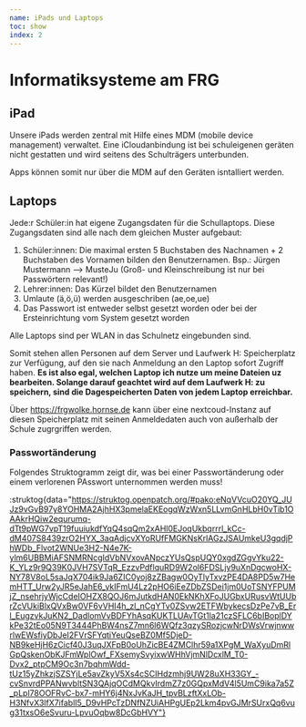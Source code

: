 ```yaml
---
name: iPads und Laptops
toc: show
index: 2
---
```

# Informatiksysteme am FRG

## iPad
Unsere iPads werden zentral mit Hilfe eines MDM (mobile device management) verwaltet. Eine iCloudanbindung ist bei schuleigenen geräten nicht gestatten und wird seitens des Schulträgers unterbunden.

Apps können somit nur über die MDM auf den Geräten isntalliert werden.

## Laptops
Jede:r Schüler:in hat eigene Zugangsdaten für die Schullaptops. Diese Zugangsdaten sind alle nach dem gleichen Muster aufgebaut:

   1. Schüler:innen: Die maximal ersten 5 Buchstaben des Nachnamen + 2 Buchstaben des Vornamen bilden den Benutzernamen.
      Bsp.: Jürgen Mustermann --> MusteJu (Groß- und Kleinschreibung ist nur bei Passwörtern relevant!)
   2. Lehrer:innen: Das Kürzel bildet den Benutzernamen
   3. Umlaute (ä,ö,ü) werden ausgeschriben (ae,oe,ue)
   4. Das Passwort ist entweder selbst gesetzt worden oder bei der Ersteinrichtung vom System gesetzt worden

Alle Laptops sind per WLAN in das Schulnetz eingebunden sind.

Somit stehen allen Personen auf dem Server und Laufwerk H: Speicherplatz zur Verfügung, auf den sie nach Anmeldung an den Laptop sofort Zugriff haben. 
   **Es ist also egal, welchen Laptop ich nutze um meine Dateien uz bearbeiten. Solange darauf geachtet wird auf dem Laufwerk H: zu speichern, sind die Dagespeicherten Daten von jedem Laptop erreichbar.**

Über https://frgwolke.hornse.de kann über eine nextcoud-Instanz auf diesen Speicherplatz mit seinen Anmeldedaten auch von außerhalb der Schule zugrgriffen werden.

### Passwortänderung
Folgendes Struktogramm zeigt dir, was bei einer Passwortänderung oder einem verlorenen PAsswort unternommen werden muss!

:struktog{data="https://struktog.openpatch.org/#pako:eNqVVcuO20YQ_JUJz9vGvB97y8YOHMA2AjhHX3pmelaEKEogqWzWxn5LLvmGnHLbH0vTib1OAAkrHQiw2equrumq-dTt9pWG7vpT19fuuiukdfYqQ4sqQm2xAHl0EJoqUkbqrrrl_kCc-dM407S8439zrO2HYX_3aqAdjcvXYoRUfFMGKNsKrlAGzJSAUmkeU3gqdjPhWDb_Flvot2WNUe3H2-N4e7K-ylm6UBBMiAFSNMRNcgIdVbNVxovANpczYUsQspUQY0xgdZGgvYku22-K_YLz9r9Q39K0JVH7SVTqR_EzzvPdflquRD9W2ol6FDSLjy9uXnDgcwoHX-NY78V8oL5saJqX704ik9Ja6ZIC0yoj8zZBagw0OyTlyTxvzPE4DA8PD5w7HemHTT_Urw2yJR5eJahE6_ykIFmU4Lz2pHO6iEeZDbZSDei1jm0UoTSNYFPUMjZ_nsehrjyWjcCdeIOHZX8QOJ6mJutkdHAN0EkNKhXFoJUGbxURusvWtUUbrZcVUkiBlxQVxBw0VF6vVHI4h_zl_nCgYTv0ZSvw2ETFWbykecsDzPe7vB_Erl_EugzvkJuKN2_DadlomVvBDFYhAsqKUKTLUAvTGt1la21czSFLC6bIBoplDYkPe32tEo05N9T3444PhBW4nsZ7mn6l6WQfz3qzySRozjcwNrDWsVrwjnwwrlwEWsfiyDbJeI2FVrSFYqtiYeuQseBZ0Mf5DjeD-NB9keHjH6zCicf40J3uqJXFpB0oUhZicBE4ZMClhr59a1XPgM_WaXyuDmRlGpQskenObKJFmWplOwf_FXsemySvyixwWHhVjmNlDcxlM_T0-Dvx2_ptpCM9Oc3n7bqhmWdd-tUz15yZhkzjSZSYjLe5avZkyV5Xs4cSCIHdzmhj9UW28uXH33GY_-cvSnvrdPPANwvbltSN3QAjqOCdMQkvIrdmZ7z0GQpxMdV4l5UmC9ika7a5Z_pLpl78OOFRvC-bx7-mHY6j4NxJvKaJH_tpvBLzftXxLOb-H3NfvX3lfX7ifablI5_D9vHPcTzDNfNZUiAHPgUEp2Lkm4pvGJMrSUrxQq6vug31txsO6eSvuru-LpvuOqbw8DcGbHVY"}












